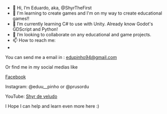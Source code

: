 - 👋 Hi, I’m Eduardo, aka, @ShyrTheFirst
- 👀 I'm learning to create games and I'm on my way to create educational games!!
- 🌱 I’m currently learning C# to use with Unity. Already know Godot's GDScript and Python!
- 💞️ I’m looking to collaborate on any educational and game projects. 
- 📫 How to reach me:
- 
You can send me a email in : edupinho94@gmail.com

Or find me in my social medias like

[Facebook](https://m.facebook.com/DuLuftShyr)

Instagram: @eduu__pinho or @prusordu

YouTube: [Shyr de veludo](https://www.youtube.com/@shyrdeveludo6787)


I Hope I can help and learn even more here :)
